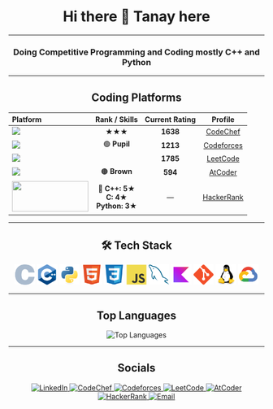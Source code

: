 <h1 align="center"> Hi there 👋 Tanay here</h1>

------

<h3 align="center"> Doing Competitive Programming and Coding mostly C++ and Python</h3>

------

<h2 align="center">Coding Platforms</h2>
<div align="center">

| Platform | Rank / Skills | Current Rating | Profile|
|:--|:--:|:--:|:--:|
| <img src="https://cdn.codechef.com/images/cc-logo.svg" height="40"> | ★★★ | **1638** | [CodeChef](https://www.codechef.com/users/tu1235) |
| <img src="https://codeforces.org/s/22481/images/codeforces-sponsored-by-ton.png" height="30"> | 🟢 **Pupil** | **1213** | [Codeforces](https://codeforces.com/profile/TANAY1235) |
| <img src="https://upload.wikimedia.org/wikipedia/commons/c/c2/LeetCode_Logo_2.png" height="35"> |  | **1785** | [LeetCode](https://leetcode.com/u/TANAY_UMRE/) |
| <img src="https://tech-blog.s-yoshiki.com/images/thumbnail/atcoder-logo.jpg" height="35"> | 🟤 **Brown** | **594** | [AtCoder](https://atcoder.jp/users/tu1235) |
| <img src="https://encrypted-tbn0.gstatic.com/images?q=tbn:ANd9GcR5qRUDkhre_ZKUhRuMW_tFIFV9w0JbkxdxOg&s" height="60" width="150"> | 💚 **C++: 5★ <br> C: 4★ <br> Python: 3★** | — | [HackerRank](https://www.hackerrank.com/tanayumre) |


</div>

-----

<h2 align="center">🛠️ Tech Stack</h2>

<div align="center">
  <img src="https://raw.githubusercontent.com/devicons/devicon/master/icons/c/c-original.svg" height="40" title="C"/>
  <img src="https://raw.githubusercontent.com/devicons/devicon/master/icons/cplusplus/cplusplus-original.svg" height="40" title="C++"/>
  <img src="https://raw.githubusercontent.com/devicons/devicon/master/icons/python/python-original.svg" height="40" title="Python"/>
  <img src="https://raw.githubusercontent.com/devicons/devicon/master/icons/html5/html5-original.svg" height="40" title="HTML"/>
  <img src="https://raw.githubusercontent.com/devicons/devicon/master/icons/css3/css3-original.svg" height="40" title="CSS"/>
  <img src="https://raw.githubusercontent.com/devicons/devicon/master/icons/javascript/javascript-original.svg" height="40" title="JavaScript"/>
  <img src="https://raw.githubusercontent.com/devicons/devicon/master/icons/mysql/mysql-original.svg" height="40" title="MySQL"/>
  <img src="https://raw.githubusercontent.com/devicons/devicon/master/icons/kotlin/kotlin-original.svg" height="40" title="Kotlin"/>
  <img src="https://raw.githubusercontent.com/devicons/devicon/master/icons/git/git-original.svg" height="40" title="Git"/>
  <img src="https://raw.githubusercontent.com/devicons/devicon/master/icons/linux/linux-original.svg" height="40" title="Linux"/>
  <img src="https://raw.githubusercontent.com/devicons/devicon/master/icons/googlecloud/googlecloud-original.svg" height="40" title="GCP"/>
</div>

-----

<h2 align="center">Top Languages</h2>
<div align="center">
  <img src="https://github-readme-stats.vercel.app/api/top-langs/?username=TanayUmre&layout=compact&theme=github_dark" alt="Top Languages"/>
</div>

-----

<h2 align="center">Socials</h2>
<div align="center">
  <a href="https://www.linkedin.com/in/tanay-umre/">
    <img src="https://img.shields.io/badge/LinkedIn-%230077B5?style=for-the-badge&logo=linkedin&logoColor=white" alt="LinkedIn"/>
  </a>
  <a href="https://www.codechef.com/users/tu1235">
    <img src="https://img.shields.io/badge/CodeChef-%23EF3A2D?style=for-the-badge&logo=codechef&logoColor=white" alt="CodeChef"/>
  </a>
  <a href="https://codeforces.com/profile/TANAY1235">
    <img src="https://img.shields.io/badge/Codeforces-%231F8ACB?style=for-the-badge&logo=codeforces&logoColor=white" alt="Codeforces"/>
  </a>
  <a href="https://leetcode.com/u/TANAY_UMRE/">
    <img src="https://img.shields.io/badge/LeetCode-%23FFA116?style=for-the-badge&logo=leetcode&logoColor=white" alt="LeetCode"/>
  </a>
  <a href="https://atcoder.jp/users/tu1235">
    <img src="https://img.shields.io/badge/AtCoder-%230077B5?style=for-the-badge&logo=atcoder&logoColor=white" alt="AtCoder"/>
  </a>
  <a href="https://www.hackerrank.com/tanayumre">
    <img src="https://img.shields.io/badge/HackerRank-%2326A65B?style=for-the-badge&logo=hackerrank&logoColor=white" alt="HackerRank"/>
  </a>
  <a href="mailto:tanayumre@gmail.com">
    <img src="https://img.shields.io/badge/Email-%23D14836?style=for-the-badge&logo=gmail&logoColor=white" alt="Email"/>
  </a>
</div>
<!--
**TanayUmre/TanayUmre** is a ✨ _special_ ✨ repository because its `README.md` (this file) appears on your GitHub profile.

Here are some ideas to get you started:

- 🔭 I’m currently working on ...
- 🌱 I’m currently learning ...
- 👯 I’m looking to collaborate on ...
- 🤔 I’m looking for help with ...
- 💬 Ask me about ...
- 📫 How to reach me: ...
- 😄 Pronouns: ...
- ⚡ Fun fact: ...
-->
